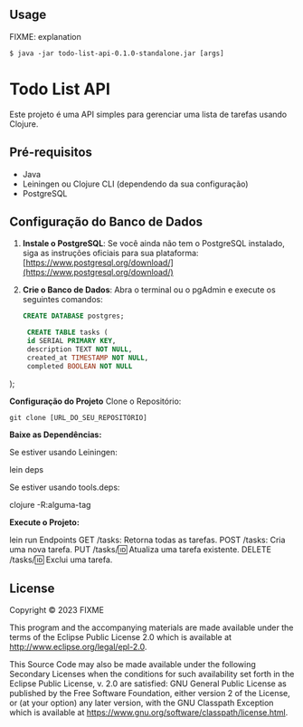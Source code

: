 
## Usage

FIXME: explanation

    $ java -jar todo-list-api-0.1.0-standalone.jar [args]

# Todo List API

Este projeto é uma API simples para gerenciar uma lista de tarefas usando Clojure.

## Pré-requisitos

- Java
- Leiningen ou Clojure CLI (dependendo da sua configuração)
- PostgreSQL

## Configuração do Banco de Dados

1. **Instale o PostgreSQL**:
   Se você ainda não tem o PostgreSQL instalado, siga as instruções oficiais para sua plataforma: [https://www.postgresql.org/download/](https://www.postgresql.org/download/)

2. **Crie o Banco de Dados**:
   Abra o terminal ou o pgAdmin e execute os seguintes comandos:

   ```sql
   CREATE DATABASE postgres;

    CREATE TABLE tasks (
    id SERIAL PRIMARY KEY,
    description TEXT NOT NULL,
    created_at TIMESTAMP NOT NULL,
    completed BOOLEAN NOT NULL
);

  **Configuração do Projeto**
    Clone o Repositório:
    
    git clone [URL_DO_SEU_REPOSITÓRIO]

**Baixe as Dependências:**

Se estiver usando Leiningen:

lein deps

Se estiver usando tools.deps:

clojure -R:alguma-tag

**Execute o Projeto:**


lein run
Endpoints
GET /tasks: Retorna todas as tarefas.
POST /tasks: Cria uma nova tarefa.
PUT /tasks/:id: Atualiza uma tarefa existente.
DELETE /tasks/:id: Exclui uma tarefa.


## License

Copyright © 2023 FIXME

This program and the accompanying materials are made available under the
terms of the Eclipse Public License 2.0 which is available at
http://www.eclipse.org/legal/epl-2.0.

This Source Code may also be made available under the following Secondary
Licenses when the conditions for such availability set forth in the Eclipse
Public License, v. 2.0 are satisfied: GNU General Public License as published by
the Free Software Foundation, either version 2 of the License, or (at your
option) any later version, with the GNU Classpath Exception which is available
at https://www.gnu.org/software/classpath/license.html.
